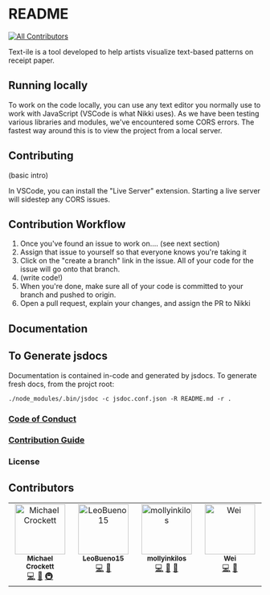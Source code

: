 # README
<!-- ALL-CONTRIBUTORS-BADGE:START - Do not remove or modify this section -->
[![All Contributors](https://img.shields.io/badge/all_contributors-3-orange.svg?style=flat-square)](#contributors-)
<!-- ALL-CONTRIBUTORS-BADGE:END -->

Text-ile is a tool developed to help artists visualize text-based patterns on receipt paper.  

## Running locally

To work on the code locally, you can use any text editor you normally use to work with JavaScript (VSCode is what Nikki uses). As we have been testing various libraries and modules, we've encountered some CORS errors. The fastest way around this is to view the project from a local server.



## Contributing
(basic intro)

In VSCode, you can install the "Live Server" extension. Starting a live server will sidestep any CORS issues.

## Contribution Workflow

1. Once you've found an issue to work on.... (see next section)
2. Assign that issue to yourself so that everyone knows you're taking it
3. Click on the "create a branch" link in the issue. All of your code for the issue will go onto that branch.
4. (write code!)
5. When you're done, make sure all of your code is committed to your branch and pushed to origin.
6. Open a pull request, explain your changes, and assign the PR to Nikki

## Documentation

## To Generate jsdocs

Documentation is contained in-code and generated by jsdocs.  To generate fresh docs, from the projct root:

```
./node_modules/.bin/jsdoc -c jsdoc.conf.json -R README.md -r .
```


### [Code of Conduct](./CODE_OF_CONDUCT.md)
### [Contribution Guide](./CONTRIBUTING.md)
### License

## Contributors

<!-- ALL-CONTRIBUTORS-LIST:START - Do not remove or modify this section -->
<!-- prettier-ignore-start -->
<!-- markdownlint-disable -->
<table>
  <tbody>
    <tr>
      <td align="center" valign="top" width="14.28%"><a href="https://github.com/michaeljscrockett"><img src="https://avatars.githubusercontent.com/u/77591445?v=4?s=100" width="100px;" alt="Michael Crockett"/><br /><sub><b>Michael Crockett</b></sub></a><br /><a href="https://github.com/drnikki/text-ile/commits?author=michaeljscrockett" title="Code">💻</a> <a href="https://github.com/drnikki/text-ile/commits?author=michaeljscrockett" title="Documentation">📖</a> <a href="#infra-michaeljscrockett" title="Infrastructure (Hosting, Build-Tools, etc)">🚇</a></td>
      <td align="center" valign="top" width="14.28%"><a href="https://github.com/LeoBueno15"><img src="https://avatars.githubusercontent.com/u/81589600?v=4?s=100" width="100px;" alt="LeoBueno15"/><br /><sub><b>LeoBueno15</b></sub></a><br /><a href="https://github.com/drnikki/text-ile/commits?author=LeoBueno15" title="Code">💻</a> <a href="#design-LeoBueno15" title="Design">🎨</a></td>
      <td align="center" valign="top" width="14.28%"><a href="https://github.com/mollyinkilos"><img src="https://avatars.githubusercontent.com/u/51466500?v=4?s=100" width="100px;" alt="mollyinkilos"/><br /><sub><b>mollyinkilos</b></sub></a><br /><a href="https://github.com/drnikki/text-ile/commits?author=mollyinkilos" title="Code">💻</a> <a href="#design-mollyinkilos" title="Design">🎨</a> <a href="#ideas-mollyinkilos" title="Ideas, Planning, & Feedback">🤔</a></td>
      <td align="center" valign="top" width="14.28%"><a href="https://github.com/Mango-Wei"><img src="https://avatars.githubusercontent.com/u/61376976?v=4?s=100" width="100px;" alt="Wei"/><br /><sub><b>Wei</b></sub></a><br /><a href="https://github.com/drnikki/text-ile/commits?author=Mango-Wei" title="Code">💻</a> <a href="#design-Mango-Wei" title="Design">🎨</a></td>
    </tr>
  </tbody>
</table>

<!-- markdownlint-restore -->
<!-- prettier-ignore-end -->

<!-- ALL-CONTRIBUTORS-LIST:END -->
<!-- prettier-ignore-start -->
<!-- markdownlint-disable -->

<!-- markdownlint-restore -->
<!-- prettier-ignore-end -->

<!-- ALL-CONTRIBUTORS-LIST:END -->

